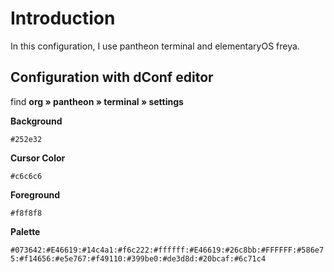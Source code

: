 # Introduction 
In this configuration, I use pantheon terminal and elementaryOS freya.

## Configuration with dConf editor
find **org » pantheon » terminal » settings**

**Background**

`#252e32`

**Cursor Color**

`#c6c6c6`

**Foreground**

`#f8f8f8`

**Palette**

`#073642:#E46619:#14c4a1:#f6c222:#ffffff:#E46619:#26c8bb:#FFFFFF:#586e75:#f14656:#e5e767:#f49110:#399be0:#de3d8d:#20bcaf:#6c71c4`